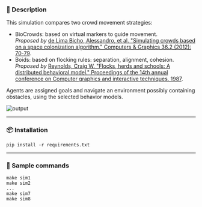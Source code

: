 ### 🧠 Description
This simulation compares two crowd movement strategies:
- BioCrowds: based on virtual markers to guide movement. <br> _Proposed by_ [de Lima Bicho, Alessandro, et al. "Simulating crowds based on a space colonization algorithm." Computers & Graphics 36.2 (2012): 70-79](https://www.sciencedirect.com/science/article/abs/pii/S0097849311001713).
- Boids: based on flocking rules: separation, alignment, cohesion. <br> _Proposed by_ [Reynolds, Craig W. "Flocks, herds and schools: A distributed behavioral model." Proceedings of the 14th annual conference on Computer graphics and interactive techniques. 1987](https://dl.acm.org/doi/pdf/10.1145/37401.37406).

Agents are assigned goals and navigate an environment possibly containing obstacles, using the selected behavior models.

![output](https://github.com/user-attachments/assets/52f42061-1ea0-4dce-8714-d5ccd0bca636)


---

### 📦 Installation
```
pip install -r requirements.txt
```
---

### 🧪 Sample commands
```
make sim1
make sim2
...
make sim7
make sim8
```
